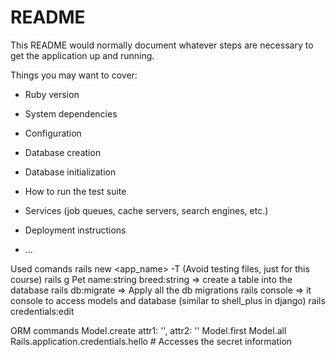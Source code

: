 # README

This README would normally document whatever steps are necessary to get the
application up and running.

Things you may want to cover:

* Ruby version

* System dependencies

* Configuration

* Database creation

* Database initialization

* How to run the test suite

* Services (job queues, cache servers, search engines, etc.)

* Deployment instructions

* ...

Used comands
rails new <app_name> -T (Avoid testing files, just for this course)
rails g Pet name:string breed:string => create a table into the database
rails db:migrate => Apply all the db migrations
rails console => it console to access models and database (similar to shell_plus in django)
rails credentials:edit


ORM commands
Model.create attr1: '', attr2: ''
Model.first
Model.all
Rails.application.credentials.hello    # Accesses the secret information
